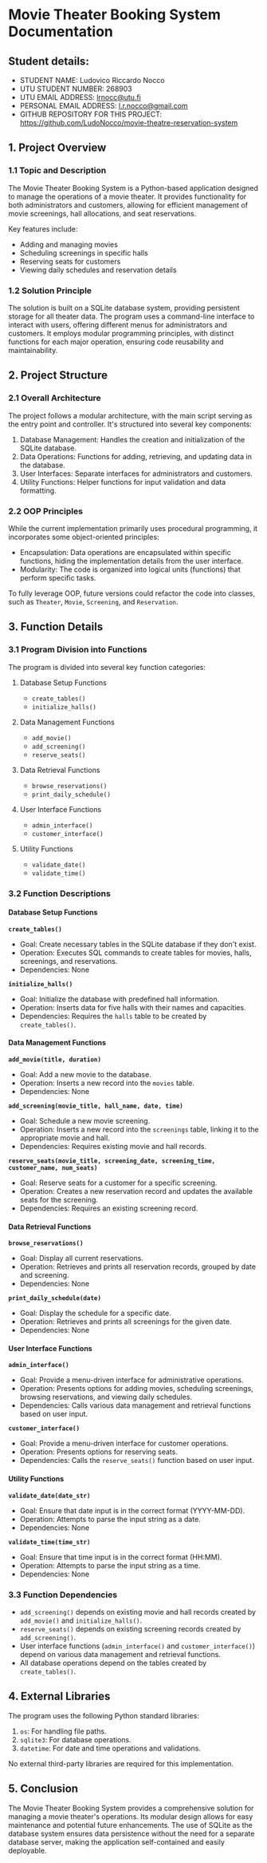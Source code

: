 # Movie Theater Booking System Documentation

## Student details:
* STUDENT NAME: Ludovico Riccardo Nocco
* UTU STUDENT NUMBER: 268903
* UTU EMAIL ADDRESS: lrnocc@utu.fi
* PERSONAL EMAIL ADDRESS: l.r.nocco@gmail.com
* GITHUB REPOSITORY FOR THIS PROJECT: https://github.com/LudoNocco/movie-theatre-reservation-system

## 1. Project Overview

### 1.1 Topic and Description

The Movie Theater Booking System is a Python-based application designed to manage the operations of a movie theater. It provides functionality for both administrators and customers, allowing for efficient management of movie screenings, hall allocations, and seat reservations.

Key features include:
- Adding and managing movies
- Scheduling screenings in specific halls
- Reserving seats for customers
- Viewing daily schedules and reservation details

### 1.2 Solution Principle

The solution is built on a SQLite database system, providing persistent storage for all theater data. The program uses a command-line interface to interact with users, offering different menus for administrators and customers. It employs modular programming principles, with distinct functions for each major operation, ensuring code reusability and maintainability.

## 2. Project Structure

### 2.1 Overall Architecture

The project follows a modular architecture, with the main script serving as the entry point and controller. It's structured into several key components:

1. Database Management: Handles the creation and initialization of the SQLite database.
2. Data Operations: Functions for adding, retrieving, and updating data in the database.
3. User Interfaces: Separate interfaces for administrators and customers.
4. Utility Functions: Helper functions for input validation and data formatting.

### 2.2 OOP Principles

While the current implementation primarily uses procedural programming, it incorporates some object-oriented principles:

- Encapsulation: Data operations are encapsulated within specific functions, hiding the implementation details from the user interface.
- Modularity: The code is organized into logical units (functions) that perform specific tasks.

To fully leverage OOP, future versions could refactor the code into classes, such as `Theater`, `Movie`, `Screening`, and `Reservation`.

## 3. Function Details

### 3.1 Program Division into Functions

The program is divided into several key function categories:

1. Database Setup Functions
   - `create_tables()`
   - `initialize_halls()`

2. Data Management Functions
   - `add_movie()`
   - `add_screening()`
   - `reserve_seats()`

3. Data Retrieval Functions
   - `browse_reservations()`
   - `print_daily_schedule()`

4. User Interface Functions
   - `admin_interface()`
   - `customer_interface()`

5. Utility Functions
   - `validate_date()`
   - `validate_time()`

### 3.2 Function Descriptions

#### Database Setup Functions

**`create_tables()`**
- Goal: Create necessary tables in the SQLite database if they don't exist.
- Operation: Executes SQL commands to create tables for movies, halls, screenings, and reservations.
- Dependencies: None

**`initialize_halls()`**
- Goal: Initialize the database with predefined hall information.
- Operation: Inserts data for five halls with their names and capacities.
- Dependencies: Requires the `halls` table to be created by `create_tables()`.

#### Data Management Functions

**`add_movie(title, duration)`**
- Goal: Add a new movie to the database.
- Operation: Inserts a new record into the `movies` table.
- Dependencies: None

**`add_screening(movie_title, hall_name, date, time)`**
- Goal: Schedule a new movie screening.
- Operation: Inserts a new record into the `screenings` table, linking it to the appropriate movie and hall.
- Dependencies: Requires existing movie and hall records.

**`reserve_seats(movie_title, screening_date, screening_time, customer_name, num_seats)`**
- Goal: Reserve seats for a customer for a specific screening.
- Operation: Creates a new reservation record and updates the available seats for the screening.
- Dependencies: Requires an existing screening record.

#### Data Retrieval Functions

**`browse_reservations()`**
- Goal: Display all current reservations.
- Operation: Retrieves and prints all reservation records, grouped by date and screening.
- Dependencies: None

**`print_daily_schedule(date)`**
- Goal: Display the schedule for a specific date.
- Operation: Retrieves and prints all screenings for the given date.
- Dependencies: None

#### User Interface Functions

**`admin_interface()`**
- Goal: Provide a menu-driven interface for administrative operations.
- Operation: Presents options for adding movies, scheduling screenings, browsing reservations, and viewing daily schedules.
- Dependencies: Calls various data management and retrieval functions based on user input.

**`customer_interface()`**
- Goal: Provide a menu-driven interface for customer operations.
- Operation: Presents options for reserving seats.
- Dependencies: Calls the `reserve_seats()` function based on user input.

#### Utility Functions

**`validate_date(date_str)`**
- Goal: Ensure that date input is in the correct format (YYYY-MM-DD).
- Operation: Attempts to parse the input string as a date.
- Dependencies: None

**`validate_time(time_str)`**
- Goal: Ensure that time input is in the correct format (HH:MM).
- Operation: Attempts to parse the input string as a time.
- Dependencies: None

### 3.3 Function Dependencies

- `add_screening()` depends on existing movie and hall records created by `add_movie()` and `initialize_halls()`.
- `reserve_seats()` depends on existing screening records created by `add_screening()`.
- User interface functions (`admin_interface()` and `customer_interface()`) depend on various data management and retrieval functions.
- All database operations depend on the tables created by `create_tables()`.

## 4. External Libraries

The program uses the following Python standard libraries:

1. `os`: For handling file paths.
2. `sqlite3`: For database operations.
3. `datetime`: For date and time operations and validations.

No external third-party libraries are required for this implementation.

## 5. Conclusion

The Movie Theater Booking System provides a comprehensive solution for managing a movie theater's operations. Its modular design allows for easy maintenance and potential future enhancements. The use of SQLite as the database system ensures data persistence without the need for a separate database server, making the application self-contained and easily deployable.
